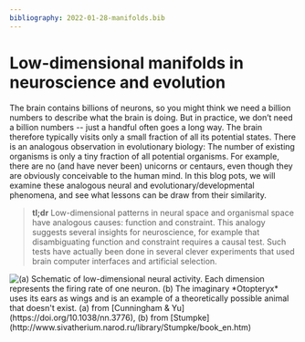 ```yaml
---
bibliography: 2022-01-28-manifolds.bib
---
```


# Low-dimensional manifolds in neuroscience and evolution

The brain contains billions of neurons, so you might think we need a billion numbers to describe what the brain is doing. But in practice, we don’t need a billion numbers -- just a handful often goes a long way. The brain therefore
typically visits only a small fraction of all its potential states. There is an analogous observation in evolutionary biology: The number of existing organisms is only a tiny fraction of all potential organisms. For example, there are no (and have never been) unicorns or centaurs, even though they are obviously conceivable to the human mind. In this blog pots, we will examine these analogous neural and evolutionary/developmental phenomena, and see what lessons can be draw from their
similarity. 

> **tl;dr** Low-dimensional patterns in neural space and organismal space have analogous causes: function and constraint. This analogy suggests several insights for neuroscience, for example that disambiguating function and constraint requires a causal test. Such tests have actually been done in several clever experiments that used brain computer interfaces and artificial selection. 

![](/images/2022-01-28-manifolds/analogy.jpg "(a) Schematic of low-dimensional neural activity. Each dimension represents the firing rate of one neuron.
(b) The imaginary *Otopteryx* uses its ears as wings and is an example of a theoretically possible animal that doesn't exist.
(a) from [Cunningham & Yu](https://doi.org/10.1038/nn.3776), (b) from [Stumpke](http://www.sivatherium.narod.ru/library/Stumpke/book_en.htm)")
